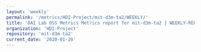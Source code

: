 ```yaml
---
layout: 'weekly'
permalink: '/metrics/HDI-Project/mit-d3m-ta2/WEEKLY/'
title: 'DAI Lab OSS Metrics Metrics report for mit-d3m-ta2 | WEEKLY-REPORT-2020-01-26'
organization: 'HDI-Project'
repository: 'mit-d3m-ta2'
current_date: '2020-01-26'
---
```

